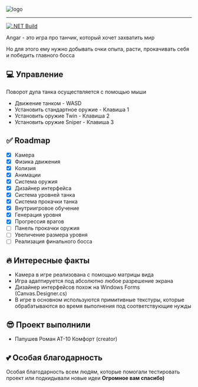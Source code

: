 ![logo](https://i.imgur.com/7AQfkSV.png)

---

[![.NET Build](https://github.com/LeonKote/Angar/actions/workflows/dotnet.yml/badge.svg)](https://github.com/LeonKote/Angar/actions/workflows/dotnet.yml)

Angar - это игра про танчик, который хочет захватить мир

Но для этого ему нужно добывать очки опыта, расти, прокачивать себя и победить главного босса

## 💻 Управление
Поворот дула танка осуществляется с помощью мыши

- Движение танком - WASD
- Установить стандартное оружие - Клавиша 1
- Установить оружие Twin - Клавиша 2
- Установить оружие Sniper - Клавиша 3

## ✅ Roadmap
- [x] Камера
- [x] Физика движения
- [x] Колизия
- [x] Анимации
- [x] Система оружия
- [x] Дизайнер интерфейса
- [x] Система уровней танка
- [x] Система прокачки танка
- [x] Внутриигровое обучение
- [x] Генерация уровня
- [x] Прогрессия врагов
- [ ] Панель прокачки оружия
- [ ] Увеличение размера уровня
- [ ] Реализация финального босса

## 🔥 Интересные факты
- Камера в игре реализована с помощью матрицы вида
- Игра адаптируется под абсолютно любое разрешение экрана
- Дизайнер интерфейсов похож на Windows Forms (Canvas.Designer.cs)
- В игре в основном используются примитивные текстуры, которые обрабатываются во время выполнения под соответствующие нужды

## 😎 Проект выполнили
- Папушев Роман АТ-10 Комфорт (creator)

## 💕 Особая благодарность
Особая благодарность всем людям, которые помогали тестировать проект или подкидывали новые идеи
**Огромное вам спасибо)**

